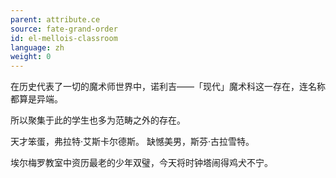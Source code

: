 ```yaml
---
parent: attribute.ce
source: fate-grand-order
id: el-mellois-classroom
language: zh
weight: 0
---
```


在历史代表了一切的魔术师世界中，诺利吉——「现代」魔术科这一存在，连名称都算是异端。

所以聚集于此的学生也多为范畴之外的存在。

天才笨蛋，弗拉特·艾斯卡尔德斯。
缺憾美男，斯芬·古拉雪特。

埃尔梅罗教室中资历最老的少年双璧，今天将时钟塔闹得鸡犬不宁。
